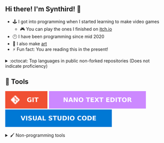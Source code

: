 ## Hi there! I'm Synthird! 👋

- 🕹️ I got into programming when I started learning to make video games
  - 🎮 You can play the ones I finished on [itch.io](https://synthird.itch.io)
- 🕛 I have been programming since mid 2020
- 🎨 I also make [art](https://cara.app/synthird/portfolio)
- ⚡ Fun fact: You are reading this in the present!

<details>
  <summary>:octocat: Top languages in public non-forked repositories (Does not indicate proficiency)</summary> <br>

  ![Most used languages](https://github-readme-stats.vercel.app/api/top-langs/?username=synthird&theme=synthwave&langs_count=20&hide_border=true&disable_animations=true&custom_title=Top%20languages)
</details>

## 🔧 Tools

[![Git](images/tools/git.svg)](https://git-scm.com/)
[![Nano text editor](images/tools/nano-text-editor.svg)](https://www.nano-editor.org/)
[![Visual Studio Code](images/tools/visual-studio-code.svg)](https://code.visualstudio.com/)

<details>
<summary>🖌️ Non-programming tools</summary> <br>

[![Blender](images/tools/non-programming-tools/blender.svg)](https://www.blender.org/)
[![Gimp](images/tools/non-programming-tools/gimp.svg)](https://www.gimp.org/)
[![Krita](images/tools/non-programming-tools/krita.svg)](https://krita.org/en/)
[![Libresprite](images/tools/non-programming-tools/libresprite.svg)](https://libresprite.github.io/)

</details>

<!--
**Synthird/Synthird** is a ✨ _special_ ✨ repository because its `README.md` (this file) appears on your GitHub profile.

Here are some ideas to get you started:

- 🔭 I’m currently working on ...
- 🌱 I’m currently learning ...
- 👯 I’m looking to collaborate on ...
- 🤔 I’m looking for help with ...
- 💬 Ask me about ...
- 📫 How to reach me: ...
- 😄 Pronouns: ...
- ⚡ Fun fact: ...
-->
